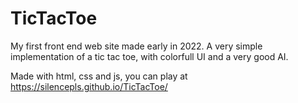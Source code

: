 # TicTacToe

My first front end web site made early in 2022.
A very simple implementation of a tic tac toe, with colorfull UI and a very good AI.

Made with html, css and js, you can play at https://silencepls.github.io/TicTacToe/
